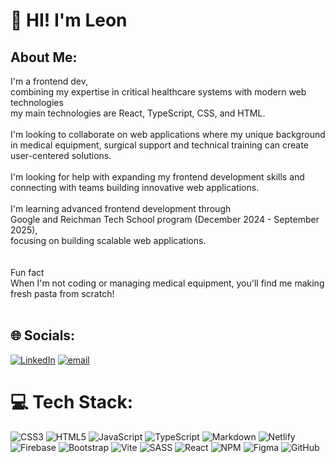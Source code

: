 # 👋 HI! I'm Leon
##  About Me:
 I'm a frontend dev, <br>combining my expertise in critical healthcare systems with modern web technologies <br> my main technologies are React, TypeScript, CSS, and HTML.<br><br> I'm looking to collaborate on web applications where my unique background<br> in medical equipment, surgical support and technical training can create user-centered solutions.<br><br> I'm looking for help with expanding my frontend development skills and <br>connecting with teams building innovative web applications.<br><br>I'm learning advanced frontend development through <br>Google and Reichman Tech School program (December 2024 - September 2025), <br>focusing on building scalable web applications.<br><br><br> Fun fact<br>When I'm not coding or managing medical equipment, you'll find me making fresh pasta from scratch!<br><br> <!-- *(sales rep and application specialist) -->


## 🌐 Socials:
[![LinkedIn](https://img.shields.io/badge/LinkedIn-%230077B5.svg?logo=linkedin&logoColor=white)](https://linkedin.com/in/https://www.linkedin.com/in/leon-eidelman-frontend/) [![email](https://img.shields.io/badge/Email-D14836?logo=gmail&logoColor=white)](mailto:leoneidelman09@gmail.com) 

# 💻 Tech Stack:
![CSS3](https://img.shields.io/badge/css3-%231572B6.svg?style=for-the-badge&logo=css3&logoColor=white) ![HTML5](https://img.shields.io/badge/html5-%23E34F26.svg?style=for-the-badge&logo=html5&logoColor=white) ![JavaScript](https://img.shields.io/badge/javascript-%23323330.svg?style=for-the-badge&logo=javascript&logoColor=%23F7DF1E) ![TypeScript](https://img.shields.io/badge/typescript-%23007ACC.svg?style=for-the-badge&logo=typescript&logoColor=white) ![Markdown](https://img.shields.io/badge/markdown-%23000000.svg?style=for-the-badge&logo=markdown&logoColor=white) ![Netlify](https://img.shields.io/badge/netlify-%23000000.svg?style=for-the-badge&logo=netlify&logoColor=#00C7B7) ![Firebase](https://img.shields.io/badge/firebase-%23039BE5.svg?style=for-the-badge&logo=firebase) ![Bootstrap](https://img.shields.io/badge/bootstrap-%238511FA.svg?style=for-the-badge&logo=bootstrap&logoColor=white) ![Vite](https://img.shields.io/badge/vite-%23646CFF.svg?style=for-the-badge&logo=vite&logoColor=white) ![SASS](https://img.shields.io/badge/SASS-hotpink.svg?style=for-the-badge&logo=SASS&logoColor=white) ![React](https://img.shields.io/badge/react-%2320232a.svg?style=for-the-badge&logo=react&logoColor=%2361DAFB) ![NPM](https://img.shields.io/badge/NPM-%23CB3837.svg?style=for-the-badge&logo=npm&logoColor=white) ![Figma](https://img.shields.io/badge/figma-%23F24E1E.svg?style=for-the-badge&logo=figma&logoColor=white) ![GitHub](https://img.shields.io/badge/github-%23121011.svg?style=for-the-badge&logo=github&logoColor=white)
<!--
# 📊 GitHub Stats:
![](https://github-readme-stats.vercel.app/api?username=Leon-87-7&theme=one_dark_pro&hide_border=true&include_all_commits=false&count_private=false)<br/>
![](https://nirzak-streak-stats.vercel.app/?user=Leon-87-7&theme=one_dark_pro&hide_border=true)<br/>
![](https://github-readme-stats.vercel.app/api/top-langs/?username=Leon-87-7&theme=one_dark_pro&hide_border=true&include_all_commits=false&count_private=false&layout=compact)

Proudly created with GPRM ( https://gprm.itsvg.in ) -->
